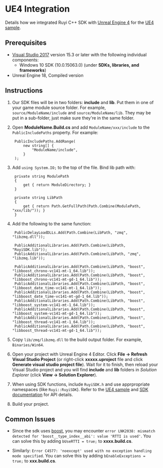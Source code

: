 # UE4 Integration

Details how we integrated Ruyi C++ SDK with [Unreal Engine 4](https://www.unrealengine.com/en-US/) for the [UE4 sample](https://bitbucket.org/playruyi/unreal_demo).

## Prerequisites

- [Visual Studio 2017](https://www.visualstudio.com/vs/community/) version 15.3 or later with the following individual components:
    - Windows 10 SDK (10.0.15063.0) (under __SDKs, libraries, and frameworks__)
- Unreal Engine 18, Compiled version

## Instructions

1. Our SDK files will be in two folders: __include__ and __lib__.  Put them in one of your game module source folder.  For example, `source/ModuleName/include` and `source/ModuleName/lib`.  They may be put in a sub-folder, just make sure they're in the same folder.
1. Open __ModuleName.Build.cs__ and add `ModuleName/xxx/include` to the `PublicIncludePaths` property.  For example:

        PublicIncludePaths.AddRange(
            new string[] {
                "ModuleName/include",
            }
        );

1. Add `using System.IO;` to the top of the file.  Bind lib path with:

        private string ModulePath
        {
            get { return ModuleDirectory; }
        }

        private string LibPath
        {
            get { return Path.GetFullPath(Path.Combine(ModulePath, "xxx/lib/")); }
        }

1. Add the following to the same function:

        PublicDelayLoadDLLs.Add(Path.Combine(LibPath, "zmq", "libzmq.dll"));

        PublicAdditionalLibraries.Add(Path.Combine(LibPath, "RuyiSDK.lib"));
        PublicAdditionalLibraries.Add(Path.Combine(LibPath, "zmq", "libzmq.lib"));

        PublicAdditionalLibraries.Add(Path.Combine(LibPath, "boost", "libboost_chrono-vc141-mt-1_64.lib"));
        PublicAdditionalLibraries.Add(Path.Combine(LibPath, "boost", "libboost_chrono-vc141-mt-gd-1_64.lib"));
        PublicAdditionalLibraries.Add(Path.Combine(LibPath, "boost", "libboost_date_time-vc141-mt-1_64.lib"));
        PublicAdditionalLibraries.Add(Path.Combine(LibPath, "boost", "libboost_date_time-vc141-mt-gd-1_64.lib"));
        PublicAdditionalLibraries.Add(Path.Combine(LibPath, "boost", "libboost_system-vc141-mt-1_64.lib"));
        PublicAdditionalLibraries.Add(Path.Combine(LibPath, "boost", "libboost_system-vc141-mt-gd-1_64.lib"));
        PublicAdditionalLibraries.Add(Path.Combine(LibPath, "boost", "libboost_thread-vc141-mt-1_64.lib"));
        PublicAdditionalLibraries.Add(Path.Combine(LibPath, "boost", "libboost_thread-vc141-mt-gd-1_64.lib"));

1. Copy `lib/zmq/libzmq.dll` to the build output folder.  For example, `Binaries/Win64`.
1. Open your project with Unreal Engine 4 Editor.  Click __File -> Refresh Visual Studio Project__ (or right-click __xxxxx.uproject__ file and click __Generate visual studio project file__).  Wait for it to finish, then reload your Visual Studio project and you will find __include__ and __lib__ folders in _Solution Explorer_ (click __View -> Solution Explorer__).
1. When using SDK functions, include `RuyiSDK.h` and use apprpropriate namespaces (like `Ruyi::RuyiSDK`).  Refer to the [UE4 sample](https://bitbucket.org/playruyi/unreal_demo) and [SDK documentation](http://dev.playruyi.com/api) for API details.
1. Build your project.

## Common Issues

- Since the sdk uses [boost](http://www.boost.org/), you may encounter `error LNK2038: mismatch detected for 'boost__type_index__abi': value 'RTTI is used'`.  You can solve this by adding `bUseRTTI = true;` to __xxxx.build.cs__.

- Similarly: `Error C4577: 'noexcept' used with no exception handling mode specified`.  You can solve this by adding `bEnableExceptions = true;` to __xxx.build.cs__.